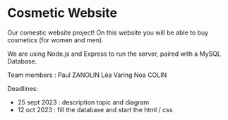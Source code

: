 # Cosmetic Website

Our comestic website project!
On this website you will be able to buy cosmetics (for women and men).

We are using Node.js and Express to run the server, paired with a MySQL Database.

Team members : Paul ZANOLIN Léa Varing Noa COLIN 

Deadlines: 
- 25 sept 2023 : description topic and diagram
- 12 oct 2023 : fill the database and start the html / css 